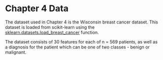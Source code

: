 # Chapter 4 Data

The dataset used in Chapter 4 is the Wisconsin breast cancer dataset. This dataset is loaded from scikit-learn using the [sklearn.datasets.load_breast_cancer](https://scikit-learn.org/stable/modules/generated/sklearn.datasets.load_breast_cancer.html) function.

The dataset consists of 30 features for each of n = 569 patients, as well as a diagnosis for the patient which can be one of two classes - benign or malignant.